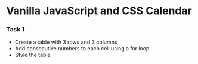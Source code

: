 # Vanilla JavaScript and CSS Calendar

### Task 1

* Create a table with 3 rows and 3 columns
* Add consecutive numbers to each cell using a for loop
* Style the table
